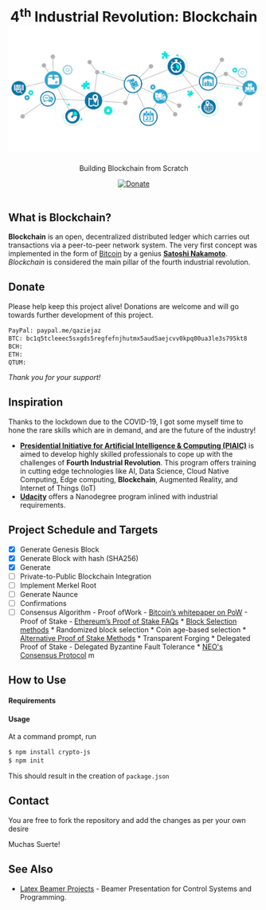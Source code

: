 <h1 align="center">
   4<sup>th</sup> Industrial Revolution: Blockchain
    <br />
  <a href="https://github.com/qazi-ejaz/Blockchain" title="Getting Started">
    <img alt="Blockchain In-Action" src="https://github.com/qazi-ejaz/Blockchain/blob/master/blockchain.jpg" />
  </a>
</h1>

<p align="center">
  Building Blockchain from Scratch
</p>

<div align="center">
  <a href="https://paypal.me/qaziejaz?locale.x=en_US">
    <img alt="Donate" src="https://img.shields.io/badge/Donate-PayPal-blue.svg" />
  </a>
   <!--
  <a href="https://circleci.com/gh/posquit0/Awesome-CV">
    <img alt="CircleCI" src="https://circleci.com/gh/posquit0/Awesome-CV.svg?style=shield" />
  </a>
  <a href="https://raw.githubusercontent.com/posquit0/Awesome-CV/master/examples/resume.pdf">
    <img alt="Example Resume" src="https://img.shields.io/badge/resume-pdf-green.svg" />
  </a>
  <a href="https://raw.githubusercontent.com/posquit0/Awesome-CV/master/examples/cv.pdf">
    <img alt="Example CV" src="https://img.shields.io/badge/cv-pdf-green.svg" />
  </a>
  <a href="https://raw.githubusercontent.com/posquit0/Awesome-CV/master/examples/coverletter.pdf">
    <img alt="Example Coverletter" src="https://img.shields.io/badge/coverletter-pdf-green.svg" />
  </a> 
-->
</div>

<br />

## What is Blockchain?

**Blockchain** is an open, decentralized distributed ledger which carries out transactions via a peer-to-peer network system. The very first concept was implemented in the form of [Bitcoin](https://bitcoin.org/en/) by a genius [**Satoshi Nakamoto**](https://bitcoin.org/en/bitcoin-paper). *Blockchain* is considered the main pillar of the fourth industrial revolution.

## Donate

Please help keep this project alive! Donations are welcome and will go towards further development of this project.

    PayPal: paypal.me/qaziejaz
    BTC: bc1q5tcleeec5sxgds5regfefnjhutmx5aud5aejcvv0kpq00ua3le3s795kt8
    BCH: 
    ETH: 
    QTUM: 

*Thank you for your support!*

## Inspiration

Thanks to the lockdown due to the COVID-19, I got some myself time to hone the rare skills which are in demand, and are the future of the industry!

* [**Presidential Initiative for Artificial Intelligence & Computing (PIAIC)**](https://www.piaic.org/block-chain) is aimed to develop highly skilled professionals to cope up with the challenges of **Fourth Industrial Revolution**. This program offers training in cutting edge technologies like AI, Data Science, Cloud Native Computing, Edge computing, **Blockchain**, Augmented Reality, and Internet of Things (IoT)
* [**Udacity**](https://www.udacity.com/course/blockchain-developer-nanodegree--nd1309) offers a Nanodegree program inlined with industrial requirements.

## Project Schedule and Targets
- [x] Generate Genesis Block
- [x] Generate Block with hash (SHA256)
- [x] Generate 
- [ ] Private-to-Public Blockchain Integration
- [ ] Implement Merkel Root
- [ ] Generate Naunce
- [ ] Confirmations
- [ ] Consensus Algorithm
      - Proof ofWork
        - [Bitcoin’s whitepaper on PoW](https://bitcoin.org/bitcoin.pdf)
      - Proof of Stake
        - [Ethereum’s Proof of Stake FAQs](https://github.com/ethereum/wiki/wiki/Proof-of-Stake-FAQ)
           * [Block Selection methods](https://en.wikipedia.org/wiki/Proof_of_stake)
              * Randomized block selection
              * Coin age-based selection
           * [Alternative Proof of Stake Methods](https://dailyfintech.com/2016/01/20/why-proof-of-stake-matters-for-blockchain/#content-wrapper)
              * Transparent Forging 
              * Delegated Proof of Stake
      - Delegated Byzantine Fault Tolerance
        * [NEO's Consensus Protocol](https://steemit.com/neo/@basiccrypto/neo-s-consensus-protocol-how-delegated-byzantine-fault-tolerance-works)
        m

## How to Use

#### Requirements

#### Usage

At a command prompt, run

```bash
$ npm install crypto-js
$ npm init
```

This should result in the creation of ``package.json``

## Contact

You are free to fork the repository and add the changes as per your own desire

Muchas Suerte!


## See Also

* [Latex Beamer Projects](https://github.com/qazi-ejaz/Amplitude-Modulation) - Beamer Presentation for Control Systems and Programming.
